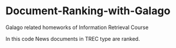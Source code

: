 # Document-Ranking-with-Galago
Galago related homeworks of Information Retrieval Course

In this code News documents in TREC type are ranked.
